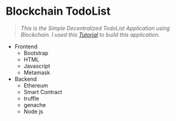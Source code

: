 # Blockchain TodoList

> *This is the Simple Decentralized TodoList Application using Blockchain.* 
> *I used this [Tutorial](https://youtu.be/coQ5dg8wM2o) to build this application.*

* Frontend
    * Bootstrap
    * HTML
    * Javascript
    * Metamask
* Backend
    * Ethereum
    * Smart Contract
    * truffle
    * genache
    * Node js

